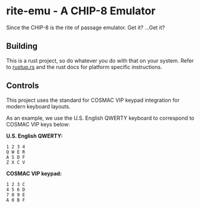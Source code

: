 # rite-emu - A CHIP-8 Emulator

Since the CHIP-8 is the rite of passage emulator. Get it? ...Get it?

## Building
This is a rust project, so do whatever you do with that on your system. Refer to [rustup.rs](rustup.rs) and the rust docs for platform specific instructions. 

## Controls
This project uses the standard for COSMAC VIP keypad integration for modern keyboard layouts.

As an example, we use the U.S. English QWERTY keyboard to correspond to COSMAC VIP keys below:

**U.S. English QWERTY:**
```
1 2 3 4
Q W E R
A S D F
Z X C V
```

**COSMAC VIP keypad:**
```
1 2 3 C
4 5 6 D
7 8 9 E
A 0 B F
```
